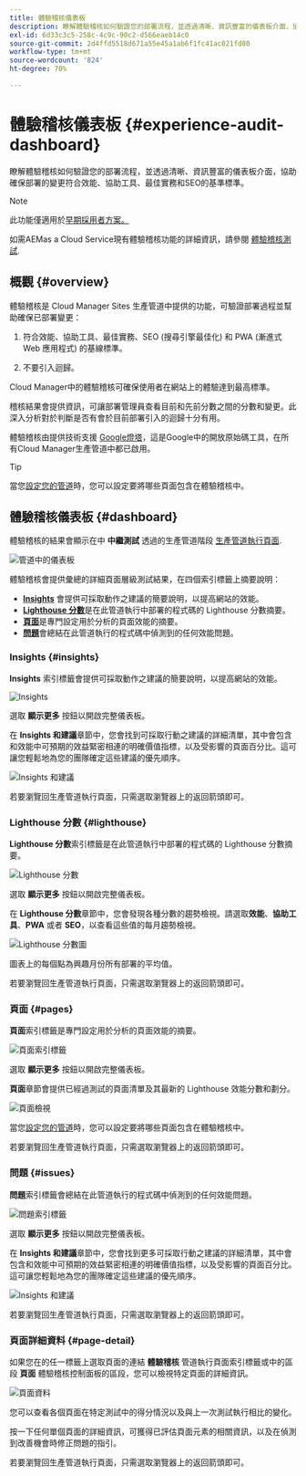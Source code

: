 ```yaml
---
title: 體驗稽核儀表板
description: 瞭解體驗稽核如何驗證您的部署流程，並透過清晰、資訊豐富的儀表板介面，協助確保部署的變更符合效能、協助工具、最佳實務和SEO的基準標準。
exl-id: 6d33c3c5-258c-4c9c-90c2-d566eaeb14c0
source-git-commit: 2d4ffd5518d671a55e45a1ab6f1fc41ac021fd80
workflow-type: tm+mt
source-wordcount: '824'
ht-degree: 70%

---
```


# 體驗稽核儀表板 {#experience-audit-dashboard}


瞭解體驗稽核如何驗證您的部署流程，並透過清晰、資訊豐富的儀表板介面，協助確保部署的變更符合效能、協助工具、最佳實務和SEO的基準標準。

>[!NOTE]
>
>此功能僅適用於[早期採用者方案。](/help/implementing/cloud-manager/release-notes/current.md#early-adoption)
>
>如需AEMas a Cloud Service現有體驗稽核功能的詳細資訊，請參閱 [體驗稽核測試](/help/implementing/cloud-manager/experience-audit-testing.md).

## 概觀 {#overview}

體驗稽核是 Cloud Manager Sites 生產管道中提供的功能，可驗證部署過程並幫助確保已部署變更：

1. 符合效能、協助工具、最佳實務、SEO (搜尋引擎最佳化) 和 PWA (漸進式 Web 應用程式) 的基線標準。

1. 不要引入迴歸。

Cloud Manager中的體驗稽核可確保使用者在網站上的體驗達到最高標準。

稽核結果會提供資訊，可讓部署管理員查看目前和先前分數之間的分數和變更。此深入分析對於判斷是否有會於目前部署引入的迴歸十分有用。

體驗稽核由提供技術支援 [Google燈塔](https://developer.chrome.com/docs/lighthouse/overview/)，這是Google中的開放原始碼工具，在所有Cloud Manager生產管道中都已啟用。

>[!TIP]
>
>當您[設定您的管道](/help/implementing/cloud-manager/configuring-pipelines/configuring-production-pipelines.md#full-stack-code)時，您可以設定要將哪些頁面包含在體驗稽核中。

## 體驗稽核儀表板 {#dashboard}

體驗稽核的結果會顯示在中 **中繼測試** 透過的生產管道階段 [生產管道執行頁面](/help/implementing/cloud-manager/deploy-code.md).

![管道中的儀表板](assets/dashboard.png)

體驗稽核會提供彙總的詳細頁面層級測試結果，在四個索引標籤上摘要說明：

* **[Insights](#insights)** 會提供可採取動作之建議的簡要說明，以提高網站的效能。
* **[Lighthouse 分數](#lighthouse)**&#x200B;是在此管道執行中部署的程式碼的 Lighthouse 分數摘要。
* **[頁面](#pages)**&#x200B;是專門設定用於分析的頁面效能的摘要。
* **[問題](#issues)**&#x200B;會總結在此管道執行的程式碼中偵測到的任何效能問題。

### Insights {#insights}

**Insights** 索引標籤會提供可採取動作之建議的簡要說明，以提高網站的效能。

![Insights](assets/insights.png)

選取 **顯示更多** 按鈕以開啟完整儀表板。

在 **Insights 和建議**&#x200B;章節中，您會找到可採取行動之建議的詳細清單，其中會包含和效能中可預期的效益緊密相連的明確價值指標，以及受影響的頁面百分比。這可讓您輕鬆地為您的團隊確定這些建議的優先順序。

![Insights 和建議](assets/insights-recommendations.png)

若要瀏覽回生產管道執行頁面，只需選取瀏覽器上的返回箭頭即可。

### Lighthouse 分數 {#lighthouse}

**Lighthouse 分數**&#x200B;索引標籤是在此管道執行中部署的程式碼的 Lighthouse 分數摘要。

![Lighthouse 分數](assets/lighthouse.png)

選取 **顯示更多** 按鈕以開啟完整儀表板。

在 **Lighthouse 分數**&#x200B;章節中，您會發現各種分數的趨勢檢視。請選取&#x200B;**效能**、**協助工具**、**PWA** 或者 **SEO**，以查看這些值的每月趨勢檢視。

![Lighthouse 分數圖](assets/lighthouse-scores.png)

圖表上的每個點為興趣月份所有部署的平均值。

若要瀏覽回生產管道執行頁面，只需選取瀏覽器上的返回箭頭即可。

### 頁面 {#pages}

**頁面**&#x200B;索引標籤是專門設定用於分析的頁面效能的摘要。

![頁面索引標籤](assets/pages.png)

選取 **顯示更多** 按鈕以開啟完整儀表板。

**頁面**&#x200B;章節會提供已經過測試的頁面清單及其最新的 Lighthouse 效能分數和劃分。

![頁面檢視](assets/pages-view.png)

當您[設定您的管道](/help/implementing/cloud-manager/configuring-pipelines/configuring-production-pipelines.md#full-stack-code)時，您可以設定要將哪些頁面包含在體驗稽核中。

若要瀏覽回生產管道執行頁面，只需選取瀏覽器上的返回箭頭即可。

### 問題 {#issues}

**問題**&#x200B;索引標籤會總結在此管道執行的程式碼中偵測到的任何效能問題。

![問題索引標籤](assets/issues.png)

選取 **顯示更多** 按鈕以開啟完整儀表板。

在 **Insights 和建議**&#x200B;章節中，您會找到更多可採取行動之建議的詳細清單，其中會包含和效能中可預期的效益緊密相連的明確價值指標，以及受影響的頁面百分比。這可讓您輕鬆地為您的團隊確定這些建議的優先順序。

![Insights 和建議](assets/insights-recommendations.png)

若要瀏覽回生產管道執行頁面，只需選取瀏覽器上的返回箭頭即可。

### 頁面詳細資料 {#page-detail}

如果您在的任一標籤上選取頁面的連結 **體驗稽核** 管道執行頁面索引標籤或中的區段 **頁面** 體驗稽核控制面板的區段，您可以檢視特定頁面的詳細資訊。

![頁面資料](assets/page-data.png)

您可以查看各個頁面在特定測試中的得分情況以及與上一次測試執行相比的變化。

按一下任何單個頁面的詳細資訊，可獲得已評估頁面元素的相關資訊，以及在偵測到改善機會時修正問題的指引。

若要瀏覽回生產管道執行頁面，只需選取瀏覽器上的返回箭頭即可。
